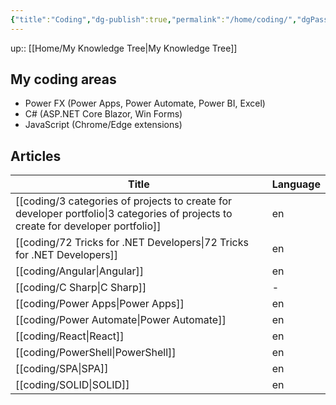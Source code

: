 ```yaml
---
{"title":"Coding","dg-publish":true,"permalink":"/home/coding/","dgPassFrontmatter":true}
---
```


up:: [[Home/My Knowledge Tree\|My Knowledge Tree]]

## My coding areas

- Power FX (Power Apps, Power Automate, Power BI, Excel)
- C# (ASP.NET Core Blazor, Win Forms)
- JavaScript (Chrome/Edge extensions)

## Articles

| Title                                                                                                                                | Language |
| ------------------------------------------------------------------------------------------------------------------------------------ | -------- |
| [[coding/3 categories of projects to create for developer portfolio\|3 categories of projects to create for developer portfolio]] | en       |
| [[coding/72 Tricks for .NET Developers\|72 Tricks for .NET Developers]]                                                           | en       |
| [[coding/Angular\|Angular]]                                                                                                       | en       |
| [[coding/C Sharp\|C Sharp]]                                                                                                       | \-       |
| [[coding/Power Apps\|Power Apps]]                                                                                                 | en       |
| [[coding/Power Automate\|Power Automate]]                                                                                         | en       |
| [[coding/React\|React]]                                                                                                           | en       |
| [[coding/PowerShell\|PowerShell]]                                                                                                 | en       |
| [[coding/SPA\|SPA]]                                                                                                               | en       |
| [[coding/SOLID\|SOLID]]                                                                                                           | en       |


